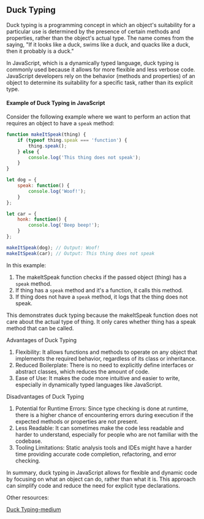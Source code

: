 ## Duck Typing

Duck typing is a programming concept in which an object's suitability for a particular use is determined by the presence of certain methods and properties, rather than the object's actual type. The name comes from the saying, "If it looks like a duck, swims like a duck, and quacks like a duck, then it probably is a duck."

In JavaScript, which is a dynamically typed language, duck typing is commonly used because it allows for more flexible and less verbose code. JavaScript developers rely on the behavior (methods and properties) of an object to determine its suitability for a specific task, rather than its explicit type.

#### Example of Duck Typing in JavaScript

Consider the following example where we want to perform an action that requires an object to have a `speak` method:

```javascript
function makeItSpeak(thing) {
    if (typeof thing.speak === 'function') {
        thing.speak();
    } else {
        console.log('This thing does not speak');
    }
}

let dog = {
    speak: function() {
        console.log('Woof!');
    }
};

let car = {
    honk: function() {
        console.log('Beep beep!');
    }
};

makeItSpeak(dog); // Output: Woof!
makeItSpeak(car); // Output: This thing does not speak
```

In this example:

1. The makeItSpeak function checks if the passed object (thing) has a `speak` method.
2. If thing has a `speak` method and it's a function, it calls this method.
3. If thing does not have a `speak` method, it logs that the thing does not speak.

This demonstrates duck typing because the makeItSpeak function does not care about the actual type of thing. It only cares whether thing has a speak method that can be called.

Advantages of Duck Typing

1. Flexibility: It allows functions and methods to operate on any object that implements the required behavior, regardless of its class or inheritance.
2. Reduced Boilerplate: There is no need to explicitly define interfaces or abstract classes, which reduces the amount of code.
3. Ease of Use: It makes the code more intuitive and easier to write, especially in dynamically typed languages like JavaScript.

Disadvantages of Duck Typing

1. Potential for Runtime Errors: Since type checking is done at runtime, there is a higher chance of encountering errors during execution if the expected methods or properties are not present.
2. Less Readable: It can sometimes make the code less readable and harder to understand, especially for people who are not familiar with the codebase.
3. Tooling Limitations: Static analysis tools and IDEs might have a harder time providing accurate code completion, refactoring, and error checking.

In summary, duck typing in JavaScript allows for flexible and dynamic code by focusing on what an object can do, rather than what it is. This approach can simplify code and reduce the need for explicit type declarations.



Other resources:

[Duck Typing-medium](https://medium.com/@eamonocallaghan/what-is-duck-typing-in-javascript-f3eb10853361#:~:text=Duck%20typing%20is%20an%20informal,x%20%2C%20they%20must%20be%20ducks.)